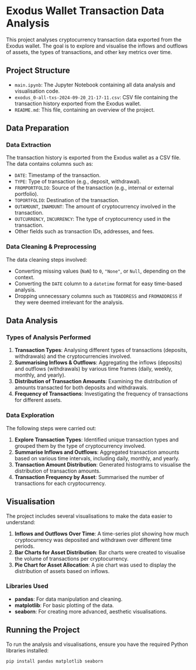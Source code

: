 # Exodus Wallet Transaction Data Analysis

This project analyses cryptocurrency transaction data exported from the Exodus wallet. The goal is to explore and visualise the inflows and outflows of assets, the types of transactions, and other key metrics over time.

## Project Structure

- `main.ipynb`: The Jupyter Notebook containing all data analysis and visualisation code.
- `exodus_0-all-txs-2024-09-20_21-17-11.csv`: CSV file containing the transaction history exported from the Exodus wallet.
- `README.md`: This file, containing an overview of the project.

## Data Preparation

### Data Extraction
The transaction history is exported from the Exodus wallet as a CSV file. The data contains columns such as:

- `DATE`: Timestamp of the transaction.
- `TYPE`: Type of transaction (e.g., deposit, withdrawal).
- `FROMPORTFOLIO`: Source of the transaction (e.g., internal or external portfolio).
- `TOPORTFOLIO`: Destination of the transaction.
- `OUTAMOUNT`, `INAMOUNT`: The amount of cryptocurrency involved in the transaction.
- `OUTCURRENCY`, `INCURRENCY`: The type of cryptocurrency used in the transaction.
- Other fields such as transaction IDs, addresses, and fees.

### Data Cleaning & Preprocessing

The data cleaning steps involved:

- Converting missing values (`NaN`) to `0`, `"None"`, or `Null`, depending on the context.
- Converting the `DATE` column to a `datetime` format for easy time-based analysis.
- Dropping unnecessary columns such as `TOADDRESS` and `FROMADDRESS` if they were deemed irrelevant for the analysis.

## Data Analysis

### Types of Analysis Performed

1. **Transaction Types**: Analysing different types of transactions (deposits, withdrawals) and the cryptocurrencies involved.
2. **Summarising Inflows & Outflows**: Aggregating the inflows (deposits) and outflows (withdrawals) by various time frames (daily, weekly, monthly, and yearly).
3. **Distribution of Transaction Amounts**: Examining the distribution of amounts transacted for both deposits and withdrawals.
4. **Frequency of Transactions**: Investigating the frequency of transactions for different assets.

### Data Exploration

The following steps were carried out:

1. **Explore Transaction Types**: Identified unique transaction types and grouped them by the type of cryptocurrency involved.
2. **Summarise Inflows and Outflows**: Aggregated transaction amounts based on various time intervals, including daily, monthly, and yearly.
3. **Transaction Amount Distribution**: Generated histograms to visualise the distribution of transaction amounts.
4. **Transaction Frequency by Asset**: Summarised the number of transactions for each cryptocurrency.

## Visualisation

The project includes several visualisations to make the data easier to understand:

1. **Inflows and Outflows Over Time**: A time-series plot showing how much cryptocurrency was deposited and withdrawn over different time periods.
2. **Bar Charts for Asset Distribution**: Bar charts were created to visualise the volume of transactions per cryptocurrency.
3. **Pie Chart for Asset Allocation**: A pie chart was used to display the distribution of assets based on inflows.

### Libraries Used

- **pandas**: For data manipulation and cleaning.
- **matplotlib**: For basic plotting of the data.
- **seaborn**: For creating more advanced, aesthetic visualisations.

## Running the Project

To run the analysis and visualisations, ensure you have the required Python libraries installed:

```bash
pip install pandas matplotlib seaborn
